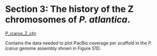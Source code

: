 # Section 3: The history of the Z chromosomes of *P. atlantica*.

[P_icarus_Z_chr](<https://github.com/charlottewright/P_atlantica_genome/tree/main/3_Z_chromosomes/P_icarus_Z_chr>)

Contains the data needed to plot PacBio coverage per scaffold in the *P. icarus* genome assembly shown in Figure S1D.


